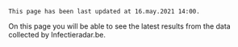 `This page has been last updated at 16.may.2021 14:00.`
<br />

On this page you will be able to see the latest results from the data collected by Infectieradar.be.
<br />


[mapchart:/data/ggd-map-nl.json]:  /data/20210323_0833_kaart_data_test.json
